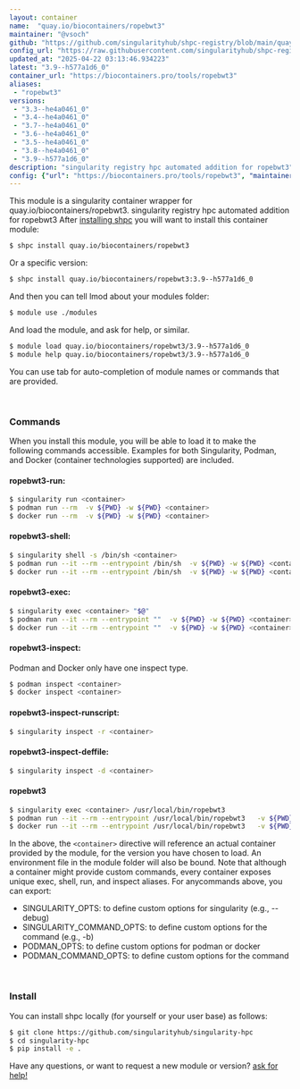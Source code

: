```yaml
---
layout: container
name:  "quay.io/biocontainers/ropebwt3"
maintainer: "@vsoch"
github: "https://github.com/singularityhub/shpc-registry/blob/main/quay.io/biocontainers/ropebwt3/container.yaml"
config_url: "https://raw.githubusercontent.com/singularityhub/shpc-registry/main/quay.io/biocontainers/ropebwt3/container.yaml"
updated_at: "2025-04-22 03:13:46.934223"
latest: "3.9--h577a1d6_0"
container_url: "https://biocontainers.pro/tools/ropebwt3"
aliases:
 - "ropebwt3"
versions:
 - "3.3--he4a0461_0"
 - "3.4--he4a0461_0"
 - "3.7--he4a0461_0"
 - "3.6--he4a0461_0"
 - "3.5--he4a0461_0"
 - "3.8--he4a0461_0"
 - "3.9--h577a1d6_0"
description: "singularity registry hpc automated addition for ropebwt3"
config: {"url": "https://biocontainers.pro/tools/ropebwt3", "maintainer": "@vsoch", "description": "singularity registry hpc automated addition for ropebwt3", "latest": {"3.9--h577a1d6_0": "sha256:28ec8331937447530d2f899fca0148fd506bca959814e082dae6e647d4d55785"}, "tags": {"3.3--he4a0461_0": "sha256:7ba285cd082f69e33c6d43d5a7e6d369a328780dd4e3c7f36ae4c3c075f27746", "3.4--he4a0461_0": "sha256:1e9568f4f8be49dd25e025a07b8f9d34d1487bdbc78149f6c635ed2a3a4c890f", "3.7--he4a0461_0": "sha256:1d06ac02cf1d7d5057577289f5e9c287c988a08b9e8a146be6e227241ee31226", "3.6--he4a0461_0": "sha256:6b67309e6a1739400dc72b612ad7a514f87e1fcb840881ec8dd5868f989c7632", "3.5--he4a0461_0": "sha256:c4ac6e5f23e0db0733334c6a51b10035e867dc047a6c4e3663ed1704053a2279", "3.8--he4a0461_0": "sha256:2afd17e53c3386c1c44992b562673873bb468e1ebad252bec4edf21d4cbbed4f", "3.9--h577a1d6_0": "sha256:28ec8331937447530d2f899fca0148fd506bca959814e082dae6e647d4d55785"}, "docker": "quay.io/biocontainers/ropebwt3", "aliases": {"ropebwt3": "/usr/local/bin/ropebwt3"}}
---
```


This module is a singularity container wrapper for quay.io/biocontainers/ropebwt3.
singularity registry hpc automated addition for ropebwt3
After [installing shpc](#install) you will want to install this container module:


```bash
$ shpc install quay.io/biocontainers/ropebwt3
```

Or a specific version:

```bash
$ shpc install quay.io/biocontainers/ropebwt3:3.9--h577a1d6_0
```

And then you can tell lmod about your modules folder:

```bash
$ module use ./modules
```

And load the module, and ask for help, or similar.

```bash
$ module load quay.io/biocontainers/ropebwt3/3.9--h577a1d6_0
$ module help quay.io/biocontainers/ropebwt3/3.9--h577a1d6_0
```

You can use tab for auto-completion of module names or commands that are provided.

<br>

### Commands

When you install this module, you will be able to load it to make the following commands accessible.
Examples for both Singularity, Podman, and Docker (container technologies supported) are included.

#### ropebwt3-run:

```bash
$ singularity run <container>
$ podman run --rm  -v ${PWD} -w ${PWD} <container>
$ docker run --rm  -v ${PWD} -w ${PWD} <container>
```

#### ropebwt3-shell:

```bash
$ singularity shell -s /bin/sh <container>
$ podman run --it --rm --entrypoint /bin/sh  -v ${PWD} -w ${PWD} <container>
$ docker run --it --rm --entrypoint /bin/sh  -v ${PWD} -w ${PWD} <container>
```

#### ropebwt3-exec:

```bash
$ singularity exec <container> "$@"
$ podman run --it --rm --entrypoint ""  -v ${PWD} -w ${PWD} <container> "$@"
$ docker run --it --rm --entrypoint ""  -v ${PWD} -w ${PWD} <container> "$@"
```

#### ropebwt3-inspect:

Podman and Docker only have one inspect type.

```bash
$ podman inspect <container>
$ docker inspect <container>
```

#### ropebwt3-inspect-runscript:

```bash
$ singularity inspect -r <container>
```

#### ropebwt3-inspect-deffile:

```bash
$ singularity inspect -d <container>
```


#### ropebwt3

```bash
$ singularity exec <container> /usr/local/bin/ropebwt3
$ podman run --it --rm --entrypoint /usr/local/bin/ropebwt3   -v ${PWD} -w ${PWD} <container> -c " $@"
$ docker run --it --rm --entrypoint /usr/local/bin/ropebwt3   -v ${PWD} -w ${PWD} <container> -c " $@"
```



In the above, the `<container>` directive will reference an actual container provided
by the module, for the version you have chosen to load. An environment file in the
module folder will also be bound. Note that although a container
might provide custom commands, every container exposes unique exec, shell, run, and
inspect aliases. For anycommands above, you can export:

 - SINGULARITY_OPTS: to define custom options for singularity (e.g., --debug)
 - SINGULARITY_COMMAND_OPTS: to define custom options for the command (e.g., -b)
 - PODMAN_OPTS: to define custom options for podman or docker
 - PODMAN_COMMAND_OPTS: to define custom options for the command

<br>

### Install

You can install shpc locally (for yourself or your user base) as follows:

```bash
$ git clone https://github.com/singularityhub/singularity-hpc
$ cd singularity-hpc
$ pip install -e .
```

Have any questions, or want to request a new module or version? [ask for help!](https://github.com/singularityhub/singularity-hpc/issues)